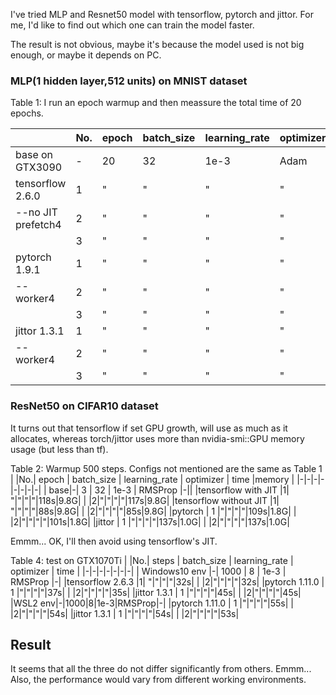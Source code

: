 I've tried MLP and Resnet50 model with tensorflow, pytorch and jittor. For me, I'd like to find out which one can train the model faster.  

The result is not obvious, maybe it's because the model used is not big enough, or maybe it depends on PC.

###  MLP(1 hidden layer,512 units) on MNIST dataset

Table 1: I run an epoch warmup and then meassure the total time of 20 epochs. 

| |No.| epoch | batch_size | learning_rate | optimizer | time | memory |
|-|-|-|-|-|-|-|-|
| base on GTX3090 |-| 20 | 32 | 1e-3 | Adam |-|-|
|tensorflow 2.6.0 |1|"|"|"|"|30s|1.2G|
| --no JIT prefetch4 |2|"|"|"|"|30s|1.2G|
| |3|"|"|"|"|30s|1.2G|
|pytorch 1.9.1 | 1 |"|"|"|"|48s|1.5G|
| --worker4 |2|"|"|"|"|48s|1.5G|
| |3|"|"|"|"|47s|1.5G|
|jittor 1.3.1 | 1 |"|"|"|"|26s|0.77G|
| --worker4 |2|"|"|"|"|25s|0.77G|
| |3|"|"|"|"|25s|0.77G|


### ResNet50 on CIFAR10 dataset

It turns out that tensorflow if set GPU growth, will use as much as it allocates, whereas torch/jittor uses more than nvidia-smi::GPU memory usage (but less than tf).

Table 2: Warmup 500 steps. Configs not mentioned are the same as Table 1
| |No.| epoch | batch_size | learning_rate | optimizer | time |memory |
|-|-|-|-|-|-|-|-|
| base|-| 3 | 32 | 1e-3 | RMSProp |-||
|tensorflow with JIT  |1| "|"|"|"|118s|9.8G|
| |2|"|"|"|"|117s|9.8G|
|tensorflow without JIT  |1| "|"|"|"|88s|9.8G|
| |2|"|"|"|"|85s|9.8G|
|pytorch | 1 |"|"|"|"|109s|1.8G|
| |2|"|"|"|"|101s|1.8G|
|jittor | 1 |"|"|"|"|137s|1.0G|
| |2|"|"|"|"|137s|1.0G|

Emmm... OK, I'll then avoid using tensorflow's JIT.

Table 4: test on GTX1070Ti
| |No.| steps | batch_size | learning_rate | optimizer | time |
|-|-|-|-|-|-|-|
| Windows10 env |-| 1000 | 8 | 1e-3 | RMSProp |-|
|tensorflow 2.6.3  |1| "|"|"|"|32s|
| |2|"|"|"|"|32s|
|pytorch 1.11.0 | 1 |"|"|"|"|37s|
| |2|"|"|"|"|35s|
|jittor 1.3.1 | 1 |"|"|"|"|45s|
| |2|"|"|"|"|45s|
|WSL2 env|-|1000|8|1e-3|RMSProp|-|
|pytorch 1.11.0 | 1 |"|"|"|"|55s|
| |2|"|"|"|"|54s|
|jittor 1.3.1 | 1 |"|"|"|"|54s|
| |2|"|"|"|"|53s|

## Result
It seems that all the three do not differ significantly from others. Emmm...  
Also, the performance would vary from different working environments.
